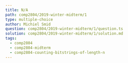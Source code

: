 ```yaml
---
title: N/A
path: comp2804/2019-winter-midterm/1
type: multiple-choice
author: Michiel Smid
question: comp2804/2019-winter-midterm/1/question.ts
solution: comp2804/2019-winter-midterm/1/solution.md
tags:
  - comp2804
  - comp2804-midterm
  - comp2804-counting-bitstrings-of-length-n
---
```


